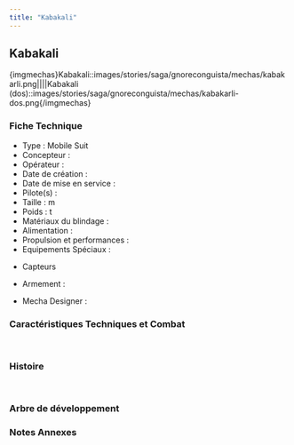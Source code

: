 ```yaml
---
title: "Kabakali"
---
```


Kabakali
--------


{imgmechas}Kabakali::images/stories/saga/gnoreconguista/mechas/kabakarli.png||||Kabakali (dos)::images/stories/saga/gnoreconguista/mechas/kabakarli-dos.png{/imgmechas}


### Fiche Technique


- Type : Mobile Suit   
- Concepteur :   
- Opérateur :   
- Date de création :   
- Date de mise en service :   
- Pilote(s) :   
- Taille : m   
- Poids : t   
- Matériaux du blindage :   
- Alimentation :   
- Propulsion et performances :   
- Equipements Spéciaux :


* Capteurs


- Armement :


- Mecha Designer :


### Caractéristiques Techniques et Combat


 


### Histoire


 


### Arbre de développement


### Notes Annexes

